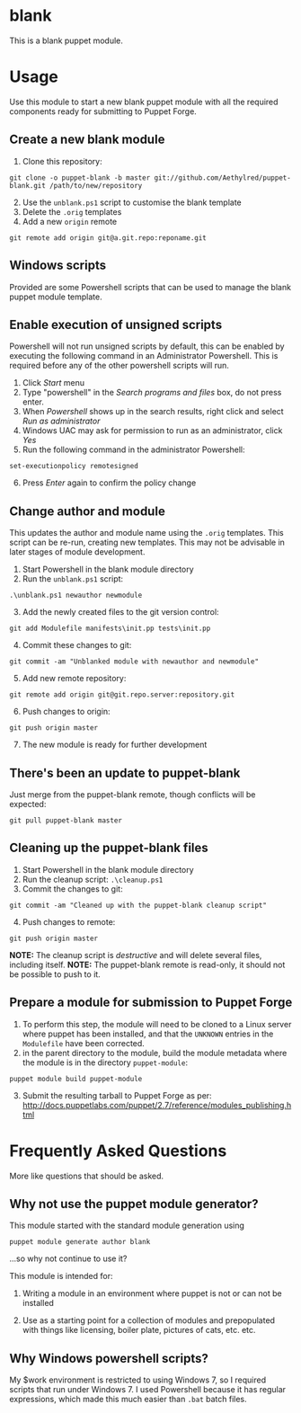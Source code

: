 # blank

This is a blank puppet module.

# Usage

Use this module to start a new blank puppet module with all the required components ready for submitting to Puppet Forge.

## Create a new blank module

1. Clone this repository:

```
git clone -o puppet-blank -b master git://github.com/Aethylred/puppet-blank.git /path/to/new/repository
```
2. Use the `unblank.ps1` script to customise the blank template
3. Delete the `.orig` templates
4. Add a new `origin` remote

```
git remote add origin git@a.git.repo:reponame.git
```

## Windows scripts

Provided are some Powershell scripts that can be used to manage the blank puppet module template.

## Enable execution of unsigned scripts

Powershell will not run unsigned scripts by default, this can be enabled by executing the following command in an Administrator Powershell. This is required before any of the other powershell scripts will run.

1. Click *Start* menu
2. Type "powershell" in the *Search programs and files* box, do not press enter.
3. When *Powershell* shows up in the search results, right click and select *Run as administrator*
4. Windows UAC may ask for permission to run as an administrator, click *Yes*
5. Run the following command in the administrator Powershell:

```
set-executionpolicy remotesigned
```
6. Press *Enter* again to confirm the policy change

## Change author and module

This updates the author and module name using the `.orig` templates. This script can be re-run, creating new templates. This may not be advisable in later stages of module development.

1. Start Powershell in the blank module directory
2. Run the `unblank.ps1` script:

```
.\unblank.ps1 newauthor newmodule
```
3. Add the newly created files to the git version control:
```
git add Modulefile manifests\init.pp tests\init.pp
```
4. Commit these changes to git:
```
git commit -am "Unblanked module with newauthor and newmodule"
```
5. Add new remote repository:
```
git remote add origin git@git.repo.server:repository.git
```
6. Push changes to origin:
```
git push origin master
```
7. The new module is ready for further development

## There's been an update to puppet-blank

Just merge from the puppet-blank remote, though conflicts will be expected:
```
git pull puppet-blank master
```

## Cleaning up the puppet-blank files
1. Start Powershell in the blank module directory
2. Run the cleanup script:
`.\cleanup.ps1`
3. Commit the changes to git:
```
git commit -am "Cleaned up with the puppet-blank cleanup script"
```
4. Push changes to remote:
```
git push origin master
```
**NOTE:** The cleanup script is *destructive* and will delete several files, including itself.
**NOTE:** The puppet-blank remote is read-only, it should not be possible to push to it.

## Prepare a module for submission to Puppet Forge

1. To perform this step, the module will need to be cloned to a Linux server where puppet has been installed, and that the `UNKNOWN` entries in the `Modulefile` have been corrected.
2. in the parent directory to the module, build the module metadata where the module is in the directory `puppet-module`:
```
puppet module build puppet-module
```
3. Submit the resulting tarball to Puppet Forge as per:
http://docs.puppetlabs.com/puppet/2.7/reference/modules_publishing.html

# Frequently Asked Questions

More like questions that should be asked.

## Why not use the puppet module generator?

This module started with the standard module generation using 

```
puppet module generate author blank
```
...so why not continue to use it?

This module is intended for:

1. Writing a module in an environment where puppet is not or can not be installed

2. Use as a starting point for a collection of modules and prepopulated with things like licensing, boiler plate, pictures of cats, etc. etc.

## Why Windows powershell scripts?

My $work environment is restricted to using Windows 7, so I required scripts that run under Windows 7. I used Powershell because it has regular expressions, which made this much easier than `.bat` batch files.